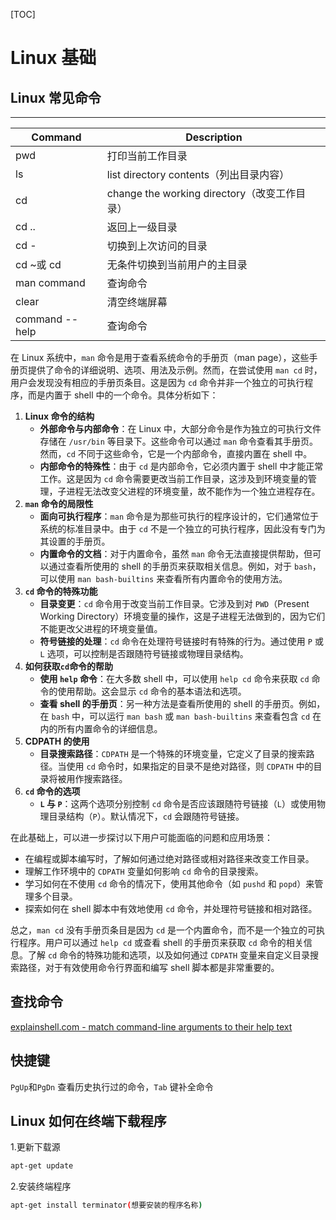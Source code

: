 [TOC]

# Linux 基础

## Linux 常见命令

---

| Command        | Description                                  |
| -------------- | -------------------------------------------- |
| pwd            | 打印当前工作目录                             |
| ls             | list directory contents（列出目录内容）      |
| cd             | change the working directory（改变工作目录） |
| cd ..          | 返回上一级目录                               |
| cd -           | 切换到上次访问的目录                         |
| cd ~或 cd      | 无条件切换到当前用户的主目录                 |
| man command    | 查询命令                                     |
| clear          | 清空终端屏幕                                 |
| command --help | 查询命令                                     |

在 Linux 系统中，`man` 命令是用于查看系统命令的手册页（man page），这些手册页提供了命令的详细说明、选项、用法及示例。然而，在尝试使用 `man cd` 时，用户会发现没有相应的手册页条目。这是因为 `cd` 命令并非一个独立的可执行程序，而是内置于 shell 中的一个命令。具体分析如下：

1. **Linux 命令的结构**
   - **外部命令与内部命令**：在 Linux 中，大部分命令是作为独立的可执行文件存储在 `/usr/bin` 等目录下。这些命令可以通过 `man` 命令查看其手册页。然而，`cd` 不同于这些命令，它是一个内部命令，直接内置在 shell 中。
   - **内部命令的特殊性**：由于 `cd` 是内部命令，它必须内置于 shell 中才能正常工作。这是因为 `cd` 命令需要更改当前工作目录，这涉及到环境变量的管理，子进程无法改变父进程的环境变量，故不能作为一个独立进程存在。
2. **`man` 命令的局限性**
   - **面向可执行程序**：`man` 命令是为那些可执行的程序设计的，它们通常位于系统的标准目录中。由于 `cd` 不是一个独立的可执行程序，因此没有专门为其设置的手册页。
   - **内置命令的文档**：对于内置命令，虽然 `man` 命令无法直接提供帮助，但可以通过查看所使用的 shell 的手册页来获取相关信息。例如，对于 `bash`，可以使用 `man bash-builtins` 来查看所有内置命令的使用方法。
3. **`cd` 命令的特殊功能**
   - **目录变更**：`cd` 命令用于改变当前工作目录。它涉及到对 `PWD`（Present Working Directory）环境变量的操作，这是子进程无法做到的，因为它们不能更改父进程的环境变量值。
   - **符号链接的处理**：`cd` 命令在处理符号链接时有特殊的行为。通过使用 `P` 或 `L` 选项，可以控制是否跟随符号链接或物理目录结构。
4. **如何获取`cd`命令的帮助**
   - **使用 `help` 命令**：在大多数 shell 中，可以使用 `help cd` 命令来获取 `cd` 命令的使用帮助。这会显示 `cd` 命令的基本语法和选项。
   - **查看 shell 的手册页**：另一种方法是查看所使用的 shell 的手册页。例如，在 `bash` 中，可以运行 `man bash` 或 `man bash-builtins` 来查看包含 `cd` 在内的所有内置命令的详细信息。
5. **CDPATH 的使用**
   - **目录搜索路径**：`CDPATH` 是一个特殊的环境变量，它定义了目录的搜索路径。当使用 `cd` 命令时，如果指定的目录不是绝对路径，则 `CDPATH` 中的目录将被用作搜索路径。
6. **`cd` 命令的选项**
   - **`L` 与 `P`**：这两个选项分别控制 `cd` 命令是否应该跟随符号链接（`L`）或使用物理目录结构（`P`）。默认情况下，`cd` 会跟随符号链接。

在此基础上，可以进一步探讨以下用户可能面临的问题和应用场景：

- 在编程或脚本编写时，了解如何通过绝对路径或相对路径来改变工作目录。
- 理解工作环境中的 `CDPATH` 变量如何影响 `cd` 命令的目录搜索。
- 学习如何在不使用 `cd` 命令的情况下，使用其他命令（如 `pushd` 和 `popd`）来管理多个目录。
- 探索如何在 shell 脚本中有效地使用 `cd` 命令，并处理符号链接和相对路径。

总之，`man cd` 没有手册页条目是因为 `cd` 是一个内置命令，而不是一个独立的可执行程序。用户可以通过 `help cd` 或查看 shell 的手册页来获取 `cd` 命令的相关信息。了解 `cd` 命令的特殊功能和选项，以及如何通过 `CDPATH` 变量来自定义目录搜索路径，对于有效使用命令行界面和编写 shell 脚本都是非常重要的。

## 查找命令

[explainshell.com - match command-line arguments to their help text](https://explainshell.com/)

## 快捷键

`PgUp`和`PgDn` 查看历史执行过的命令，`Tab` 键补全命令

## Linux 如何在终端下载程序

1.更新下载源

```bash
apt-get update
```

2.安装终端程序

```bash
apt-get install terminator(想要安装的程序名称)
```

